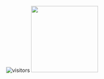 ![visitors](https://visitor-badge.glitch.me/badge?page_id=Kirozai&left_color=black&right_color=red)
<img height="180em" src="https://github-readme-stats.vercel.app/api?username=Kirozai&show_icons=true&hide_border=true&&count_private=true&include_all_commits=true" />
